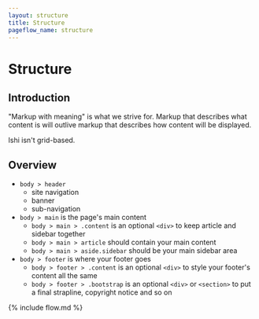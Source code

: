 ```yaml
---
layout: structure
title: Structure
pageflow_name: structure
---
```


# Structure

## Introduction

<p class="leader">"Markup with meaning" is what we strive for. Markup that describes what content is will outlive markup that describes how content will be displayed.</p>

Ishi isn't grid-based.

## Overview

* `body > header`
  * site navigation
  * banner
  * sub-navigation
* `body > main` is the page's main content
  * `body > main > .content` is an optional `<div>` to keep article and sidebar together
  * `body > main > article` should contain your main content
  * `body > main > aside.sidebar` should be your main sidebar area
* `body > footer` is where your footer goes
  * `body > footer > .content` is an optional `<div>` to style your footer's content all the same
  * `body > footer > .bootstrap` is an optional `<div>` or `<section>` to put a final strapline, copyright notice and so on

{% include flow.md %}
